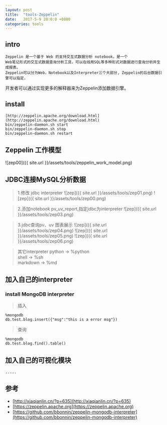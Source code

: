 ```yaml
---
layout: post
title:  "tools-Zeppelin"
date:   2017-5-9 20:0:0 +0800
categories: tools
---
```


## intro
    Zeppelin 是一个基于 Web 的支持交互式数据分析 notebook，是一个
    Web笔记形式的交互式数据查询分析工具，可以在线用SQL等多种形式对数据进行查询分析并生成报表。
    Zeppelin可以分为Web，Notebook以及Interpreter三个大部分, Zeppelin的后台数据引擎可以指定，
   开发者可以通过实现更多的解释器来为Zeppelin添加数据引擎。

## install
    [http://zeppelin.apache.org/download.html](http://zeppelin.apache.org/download.html)  
    bin/zeppelin-daemon.sh start
    bin/zeppelin-daemon.sh stop
    bin/zeppelin-daemon.sh restart

## Zeppelin 工作模型
![zep00]({{ site.url }}/assets/tools/zeppelin_work_model.png)

## JDBC连接MySQL分析数据
>1.修改 jdbc interpreter
![zep]({{ site.url }}/assets/tools/zep01.png)
![zep]({{ site.url }}/assets/tools/zep00.png)

>2.添加notebook pv_uv_report,指定jdbc为interpreter
![zep]({{ site.url }}/assets/tools/zep03.png)

>3.jdbc查询pv、uv 图表展示
![zep]({{ site.url }}/assets/tools/zep04.png)
![zep]({{ site.url }}/assets/tools/zep05.png)
![zep]({{ site.url }}/assets/tools/zep06.png)

>其它interpreter
python -> %python  
shell -> %sh  
markdown -> %md  


## 加入自己的interpreter
### install MongoDB interpreter

>插入  

    %mongodb
    db.test.blog.insert({"msg":"this is a error msg"})

>查询

    %mongodb
    db.test.blog.find().table()


## 加入自己的可视化模块
    .....
    
## 参考
* [http://xiaqianlin.cn/?p=635](http://xiaqianlin.cn/?p=635)
* [https://zeppelin.apache.org](https://zeppelin.apache.org)
* [https://github.com/bbonnin/zeppelin-mongodb-interpreter](https://github.com/bbonnin/zeppelin-mongodb-interpreter)